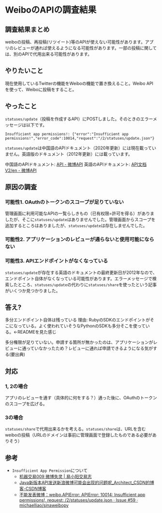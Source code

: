 # WeiboのAPIの調査結果

## 調査結果まとめ

weiboの投稿、再投稿(リツイート)等のAPIが使えない可能性があります。アプリのレビューが通れば使えるようになる可能性があります。一部の投稿に関しては、別のAPIで代用出来る可能性があります。

## やりたいこと

現在使用しているTwitterの機能をWeiboの機能で置き換えること。Weibo APIを使って、Weiboに投稿をすること。

## やったこと

`statuses/update`（投稿を作成するAPI）にPOSTしました。そのときのエラーメッセージは以下です。

```text
Insufficient app permissions!: {"error":"Insufficient app permissions!","error_code":10014,"request":"/2/statuses/update.json"}
```

`statuses/update`は中国語のAPIドキュメント（2020年更新）には現在載っていません。英語版のドキュメント（2012年更新）には載っています。

中国語のAPIドキュメント: [API - 微博API](https://open.weibo.com/wiki/API%E6%96%87%E6%A1%A3_V2)
英語のAPIドキュメント: [API文档 V2/en - 微博API](https://open.weibo.com/wiki/API%E6%96%87%E6%A1%A3_V2/en#Write_API)

## 原因の調査

### 可能性1. OAuthのトークンのスコープが足りていない

管理画面に利用可能なAPIの一覧らしきもの（已有权限=許可を得る）がありましたが、そこに`statuses/update`はありませんでした。管理画面からスコープを追加するところはありましたが、`statuses/update`は存在しませんでした。

### 可能性2. アプリケーションのレビューが通らないと使用可能にならない

### 可能性3. APIエンドポイントがなくなっている

`statuses/update`が存在する英語のドキュメントの最終更新日が2012年なので、エンドポイント自体がなくなっている可能性があります。エラーメッセージで検索したところ、`statuses/update`の代わりに`statuses/share`を使ったという記事がいくつか見つかりました。

## 答え?

多分エンドポイント自体は残っている
理由: RubyのSDKのエンドポイントがそこになっている。よく使われていそうなPythonのSDKも多分そこを使っている。←READMEを見た感じ

多分権限が足りていない。申請する箇所が無かったのは、アプリケーションがレビューに通っていなかったため？レビューに通れば申請できるようになる気がする(要出典)

## 対応

### 1, 2の場合

アプリのレビューを通す（具体的に何をする？）通った後に、OAuthのトークンのスコープを広げる。

### 3の場合

`statuses/share`で代用出来るかを考える。`statuses/share`は、URLを含むweiboの投稿（URLのドメインは事前に管理画面で登録したものである必要がありそう）

## 参考

- `Insufficient App Permission`について
  - [机器交易009 微博失灵 | 易小阳交易志](http://yixiaoyang.com/jqjy009-wbsl/)
  - [Java新版本API发送新浪微博可能会出现的问题呢_Architect_CSDN的博客-CSDN博客](https://blog.csdn.net/Architect_CSDN/article/details/89383102)
  - [不能发表微博：weibo.APIError: APIError: 10014: Insufficient app permissions!, request: /2/statuses/update.json · Issue #59 · michaelliao/sinaweibopy](https://github.com/michaelliao/sinaweibopy/issues/59)
